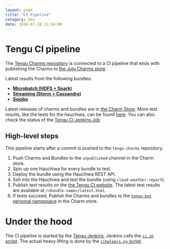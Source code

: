 ```yaml
---
layout: page
title: "CI Pipeline"
category: dev
date: 2016-07-28 11:54:00
---
```

# Tengu CI pipeline

The [Tengu Charms repository](https://github.com/IBCNServices/tengu-charms) is connected to a CI pipeline that ends with publishing the Charms to [the Juju Charms store](https://jujucharms.com/u/tengu-bot/).

Latest results from the following bundles:

- **[Microbatch (HDFS + Spark)](http://193.190.127.184:9080/microbatch/latest.html)**
- **[Streaming (Storm + Cassandra)](http://193.190.127.184:9080/streaming/latest.html)**
- **[Sojobo](http://193.190.127.184:9080/sojobo/latest-sojobo.html)**

Latest releases of charms and bundles are in [the Charm Store](https://jujucharms.com/u/tengu-bot/). More test results, like the tests for the hauchiwa, can be found [here](http://193.190.127.184:9080/). You can also check the status of the [Tengu CI Jenkins Job](http://193.190.127.184:8088/job/Tengu%20CI/)

## High-level steps

This pipeline starts after a commit is pushed to the `tengu-charms` repository.

1. Push Charms and Bundles to the `unpublished` channel in the Charm store.
2. Spin up one Hauchiwa for every bundle to test.
3. Deploy the bundle using the Hauchiwa REST API.
4. Ssh into the Hauchiwa and test the bundle (using `cloud-weather-report`).
5. Publish test results on the [the Tengu CI website](http://193.190.127.184:9080/). The latest test results are available at `/<bundle-name>/latest.html`.
6. If tests succeed, Publish the Charms and bundles to the [`tengu-bot` personal namespace](https://jujucharms.com/u/tengu-bot/) in the Charm store.

# Under the hood

The CI pipeline is started by the [Tengu Jenkins](http://193.190.127.184:8088/). Jenkins calls the [`ci.sh` script](https://github.com/IBCNServices/tengu-charms/blob/master/ci.sh). The actual heavy lifting is done by the [`cihelpers.py` script](https://github.com/IBCNServices/tengu-charms/blob/master/cihelpers.py).
